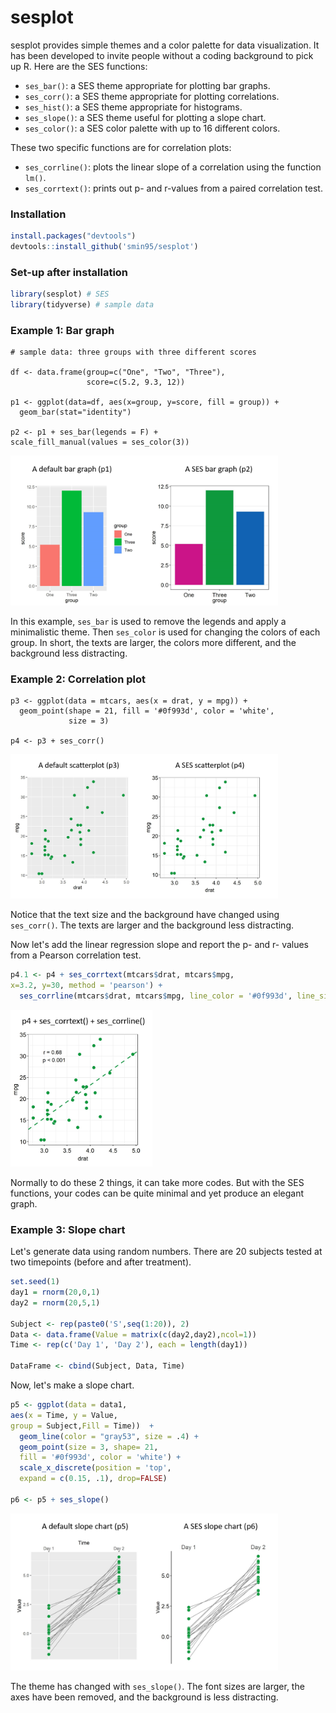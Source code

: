 # sesplot

sesplot provides simple themes and a color palette for data visualization. It has been developed to invite people without a coding background to pick up R. Here are the SES functions:

* `ses_bar()`: a SES theme appropriate for plotting bar graphs. 
* `ses_corr()`: a SES theme appropriate for plotting correlations.
* `ses_hist()`: a SES theme appropriate for histograms.
* `ses_slope()`: a SES theme useful for plotting a slope chart.
* `ses_color()`: a SES color palette with up to 16 different colors.

These two specific functions are for correlation plots:

* `ses_corrline()`: plots the linear slope of a correlation using the function `lm()`.
* `ses_corrtext()`: prints out p- and r-values from a paired correlation test.

### Installation

``` r
install.packages("devtools")
devtools::install_github('smin95/sesplot')
```

### Set-up after installation

```r
library(sesplot) # SES
library(tidyverse) # sample data
```

### Example 1: Bar graph

```{r example}
# sample data: three groups with three different scores

df <- data.frame(group=c("One", "Two", "Three"),
                 score=c(5.2, 9.3, 12))

p1 <- ggplot(data=df, aes(x=group, y=score, fill = group)) +
  geom_bar(stat="identity") 
  
p2 <- p1 + ses_bar(legends = F) + 
scale_fill_manual(values = ses_color(3))
```
<img src="bar.png" width="85%">

In this example, `ses_bar` is used to remove the legends and apply a minimalistic theme. Then `ses_color` is used for changing the colors of each group. In short, the texts are larger, the colors more different, and the background less distracting.

### Example 2: Correlation plot

```{r cars}
p3 <- ggplot(data = mtcars, aes(x = drat, y = mpg)) +
  geom_point(shape = 21, fill = '#0f993d', color = 'white',
             size = 3) 

p4 <- p3 + ses_corr() 

```

<img src="scatter.png" width="85%">

Notice that the text size and the background have changed using `ses_corr()`. The texts are larger and the background less distracting. 

Now let's add the linear regression slope and report the p- and r- values from a Pearson correlation test.

```r
p4.1 <- p4 + ses_corrtext(mtcars$drat, mtcars$mpg, 
x=3.2, y=30, method = 'pearson') +
  ses_corrline(mtcars$drat, mtcars$mpg, line_color = '#0f993d', line_size = 1)

```

<img src="scatter_annotated.png" width="45%">

Normally to do these 2 things, it can take more codes. But with the SES functions, your codes can be quite minimal and yet produce an elegant graph.

### Example 3: Slope chart

Let's generate data using random numbers. There are 20 subjects tested at two timepoints (before and after treatment). 

```r
set.seed(1)
day1 = rnorm(20,0,1)
day2 = rnorm(20,5,1)

Subject <- rep(paste0('S',seq(1:20)), 2)
Data <- data.frame(Value = matrix(c(day2,day2),ncol=1))
Time <- rep(c('Day 1', 'Day 2'), each = length(day1))

DataFrame <- cbind(Subject, Data, Time)
```

Now, let's make a slope chart.

```r
p5 <- ggplot(data = data1, 
aes(x = Time, y = Value, 
group = Subject,Fill = Time))  +
  geom_line(color = "gray53", size = .4) +
  geom_point(size = 3, shape= 21, 
  fill = '#0f993d', color = 'white') +
  scale_x_discrete(position = 'top',
  expand = c(0.15, .1), drop=FALSE)

p6 <- p5 + ses_slope()  
```

<img src="slope.png" width="85%">

The theme has changed with `ses_slope()`. The font sizes are larger, the axes have been removed, and the background is less distracting.
